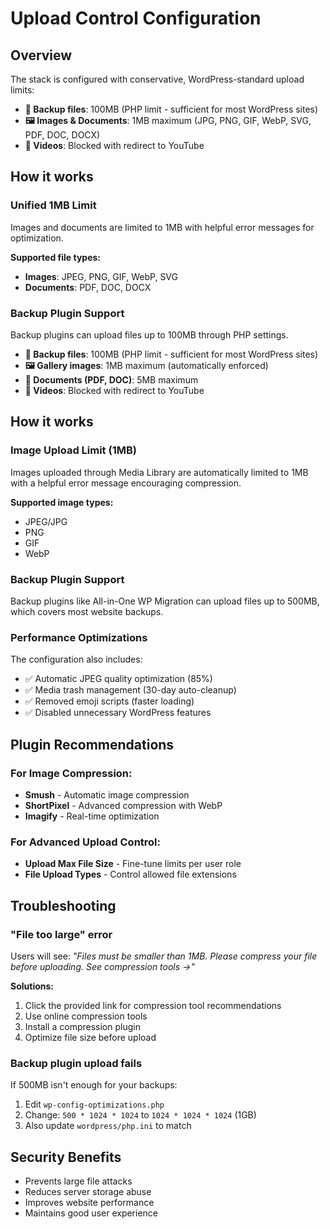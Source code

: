# Upload Control Configuration

## Overview
The stack is configured with conservative, WordPress-standard upload limits:

- **📁 Backup files**: 100MB (PHP limit - sufficient for most WordPress sites)
- **🖼️ Images & Documents**: 1MB maximum (JPG, PNG, GIF, WebP, SVG, PDF, DOC, DOCX)
- **🎥 Videos**: Blocked with redirect to YouTube

## How it works

### Unified 1MB Limit
Images and documents are limited to 1MB with helpful error messages for optimization.

**Supported file types:**
- **Images**: JPEG, PNG, GIF, WebP, SVG
- **Documents**: PDF, DOC, DOCX

### Backup Plugin Support
Backup plugins can upload files up to 100MB through PHP settings.

- **📁 Backup files**: 100MB (PHP limit - sufficient for most WordPress sites)
- **🖼️ Gallery images**: 1MB maximum (automatically enforced)
- **📄 Documents (PDF, DOC)**: 5MB maximum
- **🎥 Videos**: Blocked with redirect to YouTube

## How it works

### Image Upload Limit (1MB)
Images uploaded through Media Library are automatically limited to 1MB with a helpful error message encouraging compression.

**Supported image types:**
- JPEG/JPG
- PNG  
- GIF
- WebP

### Backup Plugin Support
Backup plugins like All-in-One WP Migration can upload files up to 500MB, which covers most website backups.

### Performance Optimizations
The configuration also includes:
- ✅ Automatic JPEG quality optimization (85%)
- ✅ Media trash management (30-day auto-cleanup)
- ✅ Removed emoji scripts (faster loading)
- ✅ Disabled unnecessary WordPress features

## Plugin Recommendations

### For Image Compression:
- **Smush** - Automatic image compression
- **ShortPixel** - Advanced compression with WebP
- **Imagify** - Real-time optimization

### For Advanced Upload Control:
- **Upload Max File Size** - Fine-tune limits per user role
- **File Upload Types** - Control allowed file extensions

## Troubleshooting

### "File too large" error
Users will see: *"Files must be smaller than 1MB. Please compress your file before uploading. See compression tools →"*

**Solutions:**
1. Click the provided link for compression tool recommendations
2. Use online compression tools
3. Install a compression plugin
4. Optimize file size before upload

### Backup plugin upload fails
If 500MB isn't enough for your backups:
1. Edit `wp-config-optimizations.php`
2. Change: `500 * 1024 * 1024` to `1024 * 1024 * 1024` (1GB)
3. Also update `wordpress/php.ini` to match

## Security Benefits
- Prevents large file attacks
- Reduces server storage abuse
- Improves website performance
- Maintains good user experience
